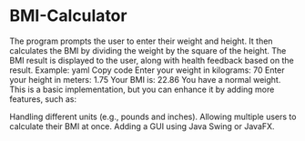 # BMI-Calculator
The program prompts the user to enter their weight and height.
It then calculates the BMI by dividing the weight by the square of the height.
The BMI result is displayed to the user, along with health feedback based on the result.
Example:
yaml
Copy code
Enter your weight in kilograms: 70
Enter your height in meters: 1.75
Your BMI is: 22.86
You have a normal weight.
This is a basic implementation, but you can enhance it by adding more features, such as:

Handling different units (e.g., pounds and inches).
Allowing multiple users to calculate their BMI at once.
Adding a GUI using Java Swing or JavaFX.





